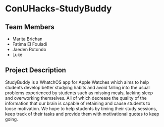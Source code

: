 # ConUHacks-StudyBuddy

## Team Members
- Marita Brichan
- Fatima El Fouladi
- Jaeden Rotondo
- Luke 

## Project Description
StudyBuddy is a WhatchOS app for Apple Watches which aims to help students develop better studying habits and avoid falling into the usual problems experienced by students such as missing meals, lacking sleep and overworking themselves. All of which decrease the quality of the information that our brain is capable of retaining and cause students to loose motivation. We hope to help students by timing their study sessions, keep track of their tasks and provide them with motivational quotes to keep going.
